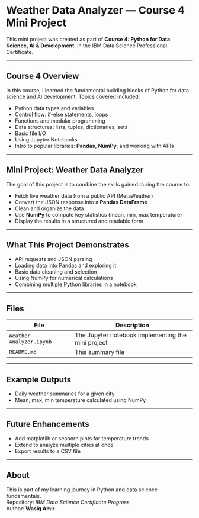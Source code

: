 # Weather Data Analyzer — Course 4 Mini Project

This mini project was created as part of **Course 4: Python for Data Science, AI & Development**, in the IBM Data Science Professional Certificate.  

---

## Course 4 Overview

In this course, I learned the fundamental building blocks of Python for data science and AI development. Topics covered included:
- Python data types and variables
- Control flow: if-else statements, loops
- Functions and modular programming
- Data structures: lists, tuples, dictionaries, sets
- Basic file I/O
- Using Jupyter Notebooks
- Intro to popular libraries: **Pandas**, **NumPy**, and working with APIs

---

## Mini Project: Weather Data Analyzer

The goal of this project is to combine the skills gained during the course to:
- Fetch live weather data from a public API (MetaWeather)
- Convert the JSON response into a **Pandas DataFrame**
- Clean and organize the data
- Use **NumPy** to compute key statistics (mean, min, max temperature)
- Display the results in a structured and readable form

---

## What This Project Demonstrates

- API requests and JSON parsing  
- Loading data into Pandas and exploring it  
- Basic data cleaning and selection  
- Using NumPy for numerical calculations  
- Combining multiple Python libraries in a notebook

---

## Files

| File | Description |
|-------|-------------|
| `Weather Analyzer.ipynb` | The Jupyter notebook implementing the mini project |
| `README.md` | This summary file |

---

## Example Outputs

- Daily weather summaries for a given city  
- Mean, max, min temperature calculated using NumPy 

---

## Future Enhancements

- Add matplotlib or seaborn plots for temperature trends  
- Extend to analyze multiple cities at once  
- Export results to a CSV file  

---

## About

This is part of my learning journey in Python and data science fundamentals.  
Repository: *IBM Data Science Certificate Progress*  
Author: **Wasiq Amir**
